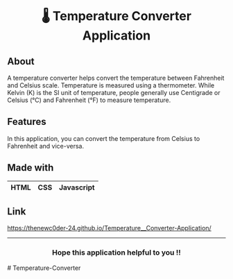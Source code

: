 <h1 align="center">🌡️ Temperature Converter Application</h1>

## About
A temperature converter helps convert the temperature between Fahrenheit and Celsius scale. Temperature is measured using a thermometer. While Kelvin (K) is the SI unit of 
temperature, people generally use Centigrade or Celsius (°C) and Fahrenheit (°F) to measure temperature.

## Features
In this application, you can convert the temperature from Celsius to Fahrenheit and vice-versa.

## Made with
|HTML|CSS|Javascript|
|---|---|---|

## Link
https://thenewc0der-24.github.io/Temperature__Converter-Application/

---
<h3 align="center">Hope this application helpful to you !!</h3>
#   T e m p e r a t u r e - C o n v e r t e r  
 